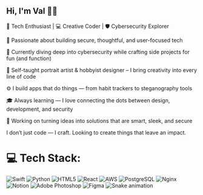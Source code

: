 
## Hi, I'm Val 👋🏼
🎯 Tech Enthusiast | 💻 Creative Coder | 🛡️ Cybersecurity Explorer

🌟 Passionate about building secure, thoughtful, and user-focused tech

🧠 Currently diving deep into cybersecurity while crafting side projects for fun (and function)

🎨 Self-taught portrait artist & hobbyist designer – I bring creativity into every line of code

⚙️ I build apps that do things — from habit trackers to steganography tools

🎓 Always learning — I love connecting the dots between design, development, and security

🚀 Working on turning ideas into solutions that are smart, sleek, and secure

I don’t just code — I craft. Looking to create things that leave an impact.


# 💻 Tech Stack:
![Swift](https://img.shields.io/badge/swift-F54A2A?style=for-the-badge&logo=swift&logoColor=white)
![Python](https://img.shields.io/badge/python-%2314354C.svg?style=for-the-badge&logo=python&logoColor=white)
![HTML5](https://img.shields.io/badge/html5-%23E34F26.svg?style=for-the-badge&logo=html5&logoColor=white)
![React](https://img.shields.io/badge/react-%2320232a.svg?style=for-the-badge&logo=react&logoColor=%2361DAFB)
![AWS](https://img.shields.io/badge/AWS-%23FF9900.svg?style=for-the-badge&logo=amazon-aws&logoColor=white)
![PostgreSQL](https://img.shields.io/badge/postgres-%23316192.svg?style=for-the-badge&logo=postgresql&logoColor=white)
![Nginx](https://img.shields.io/badge/nginx-%23009639.svg?style=for-the-badge&logo=nginx&logoColor=white)
![Notion](https://img.shields.io/badge/Notion-%23000000.svg?style=for-the-badge&logo=notion&logoColor=white)
![Adobe Photoshop](https://img.shields.io/badge/adobe%20photoshop-%2331A8FF.svg?style=for-the-badge&logo=adobe%20photoshop&logoColor=white)
![Figma](https://img.shields.io/badge/figma-%23F24E1E.svg?style=for-the-badge&logo=figma&logoColor=white)
<img src="https://raw.githubusercontent.com/Cyb3rK1tsu/Cyb3rK1tsu/output/snake.svg" alt="Snake animation" />

###
